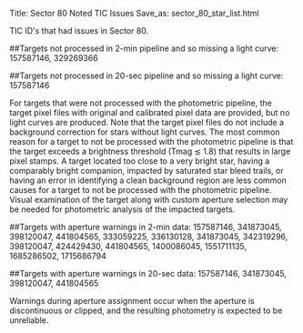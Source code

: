 Title: Sector 80 Noted TIC Issues
Save_as: sector_80_star_list.html

TIC ID's that had issues in Sector 80.

##Targets not processed in 2-min pipeline and so missing a light curve:
157587146, 329269366

##Targets not processed in 20-sec pipeline and so missing a light curve:
157587146 

For targets that were not processed with the photometric pipeline, the target pixel files
with original and calibrated pixel data are provided, but no light curves are produced. Note
that the target pixel files do not include a background correction for stars without light
curves. The most common reason for a target to not be processed with the photometric
pipeline is that the target exceeds a brightness threshold (Tmag ≲ 1.8) that results in
large pixel stamps. A target located too close to a very bright star, having a comparably
bright companion, impacted by saturated star bleed trails, or having an error in identifying
a clean background region are less common causes for a target to not be processed with
the photometric pipeline. Visual examination of the target along with custom aperture
selection may be needed for photometric analysis of the impacted targets.

##Targets with aperture warnings in 2-min data: 
157587146,
341873045,
398120047,
441804565,
333059225,
336130128,
341873045,
342319296,
398120047,
424429430,
441804565,
1400086045,
1551711135,
1685286502,
1715686794

##Targets with aperture warnings in 20-sec data: 
157587146, 341873045, 398120047, 441804565

Warnings during
aperture assignment occur when the aperture is discontinuous or clipped, and the resulting
photometry is expected to be unreliable.